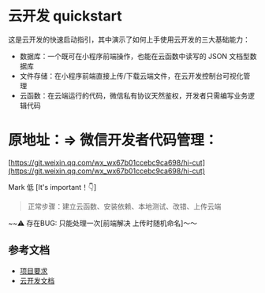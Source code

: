# 云开发 quickstart

这是云开发的快速启动指引，其中演示了如何上手使用云开发的三大基础能力：

- 数据库：一个既可在小程序前端操作，也能在云函数中读写的 JSON 文档型数据库
- 文件存储：在小程序前端直接上传/下载云端文件，在云开发控制台可视化管理
- 云函数：在云端运行的代码，微信私有协议天然鉴权，开发者只需编写业务逻辑代码

# 原地址：=> 微信开发者代码管理：
[https://git.weixin.qq.com/wx_wx67b01ccebc9ca698/hi-cut](https://git.weixin.qq.com/wx_wx67b01ccebc9ca698/hi-cut)

Mark 低 [It's important！👇]

> 正常步骤：建立云函数、安装依赖、本地测试、改错、上传云端

~~⚠️ 存在BUG: 只能处理一次[前端解决 上传时随机命名]～～

## 参考文档

- [项目要求](https://mubu.com/doc/5dKLwOlgdIq)
- [云开发文档](https://developers.weixin.qq.com/miniprogram/dev/wxcloud/basis/getting-started.html)
